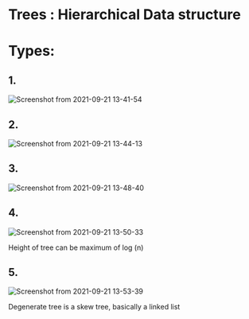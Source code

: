 # Trees : Hierarchical Data structure

# Types:

## 1.

![Screenshot from 2021-09-21 13-41-54](https://user-images.githubusercontent.com/42698268/134136220-37dde08a-7449-4f4b-8e19-53e1bcc8a249.png)

## 2.

![Screenshot from 2021-09-21 13-44-13](https://user-images.githubusercontent.com/42698268/134136245-b5610860-5843-429d-be91-4dab9149d38f.png)

## 3.

![Screenshot from 2021-09-21 13-48-40](https://user-images.githubusercontent.com/42698268/134136776-ae466515-c7f2-48f0-8877-f259468bcf82.png)

## 4. 
![Screenshot from 2021-09-21 13-50-33](https://user-images.githubusercontent.com/42698268/134137004-f229441a-b65d-4bae-8013-c5d130f5b7e3.png)

Height of tree can be maximum of log (n)

## 5.
![Screenshot from 2021-09-21 13-53-39](https://user-images.githubusercontent.com/42698268/134137448-f6d51562-03ba-4083-9c61-78fde59773c4.png)

Degenerate tree is a skew tree, basically a linked list





